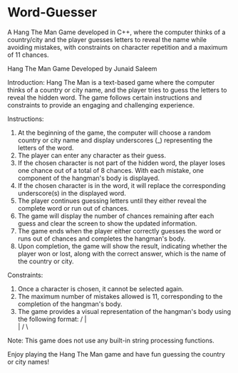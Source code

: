 # Word-Guesser
A Hang The Man Game developed in C++, where the computer thinks of a country/city and the player guesses letters to reveal the name while avoiding mistakes, with constraints on character repetition and a maximum of 11 chances.

Hang The Man Game
Developed by Junaid Saleem

Introduction:
Hang The Man is a text-based game where the computer thinks of a country or city name, and the player tries to guess the letters to reveal the hidden word. The game follows certain instructions and constraints to provide an engaging and challenging experience.

Instructions:
1. At the beginning of the game, the computer will choose a random country or city name and display underscores (_) representing the letters of the word.
2. The player can enter any character as their guess.
3. If the chosen character is not part of the hidden word, the player loses one chance out of a total of 8 chances. With each mistake, one component of the hangman's body is displayed.
4. If the chosen character is in the word, it will replace the corresponding underscore(s) in the displayed word.
5. The player continues guessing letters until they either reveal the complete word or run out of chances.
6. The game will display the number of chances remaining after each guess and clear the screen to show the updated information.
7. The game ends when the player either correctly guesses the word or runs out of chances and completes the hangman's body.
8. Upon completion, the game will show the result, indicating whether the player won or lost, along with the correct answer, which is the name of the country or city.

Constraints:
1. Once a character is chosen, it cannot be selected again.
2. The maximum number of mistakes allowed is 11, corresponding to the completion of the hangman's body.
3. The game provides a visual representation of the hangman's body using the following format:
   / | \
     |
    / \

Note: This game does not use any built-in string processing functions.

Enjoy playing the Hang The Man game and have fun guessing the country or city names!
